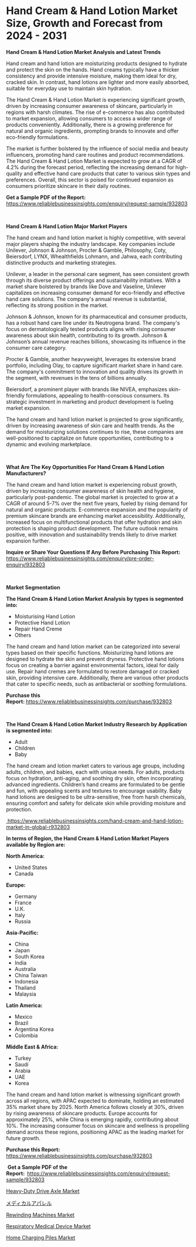 <p><h1>Hand Cream & Hand Lotion Market Size, Growth and Forecast from 2024 - 2031</h1></p><p><strong>Hand Cream & Hand Lotion Market Analysis and Latest Trends</strong></p>
<p><p>Hand cream and hand lotion are moisturizing products designed to hydrate and protect the skin on the hands. Hand creams typically have a thicker consistency and provide intensive moisture, making them ideal for dry, cracked skin. In contrast, hand lotions are lighter and more easily absorbed, suitable for everyday use to maintain skin hydration. </p><p>The Hand Cream & Hand Lotion Market is experiencing significant growth, driven by increasing consumer awareness of skincare, particularly in regions with harsh climates. The rise of e-commerce has also contributed to market expansion, allowing consumers to access a wider range of products conveniently. Additionally, there is a growing preference for natural and organic ingredients, prompting brands to innovate and offer eco-friendly formulations. </p><p>The market is further bolstered by the influence of social media and beauty influencers, promoting hand care routines and product recommendations. The Hand Cream & Hand Lotion Market is expected to grow at a CAGR of 4.2% during the forecast period, reflecting the increasing demand for high-quality and effective hand care products that cater to various skin types and preferences. Overall, this sector is poised for continued expansion as consumers prioritize skincare in their daily routines.</p></p>
<p><strong>Get a Sample PDF of the Report:&nbsp;</strong> <a href="https://www.reliablebusinessinsights.com/enquiry/request-sample/932803">https://www.reliablebusinessinsights.com/enquiry/request-sample/932803</a></p>
<p>&nbsp;</p>
<p><strong>Hand Cream & Hand Lotion Major Market Players</strong></p>
<p><p>The hand cream and hand lotion market is highly competitive, with several major players shaping the industry landscape. Key companies include Unilever, Johnson & Johnson, Procter & Gamble, Philosophy, Coty, Beiersdorf, LYNX, Whealthfields Lohmann, and Jahwa, each contributing distinctive products and marketing strategies.</p><p>Unilever, a leader in the personal care segment, has seen consistent growth through its diverse product offerings and sustainability initiatives. With a market share bolstered by brands like Dove and Vaseline, Unilever capitalizes on increasing consumer demand for eco-friendly and effective hand care solutions. The company's annual revenue is substantial, reflecting its strong position in the market.</p><p>Johnson & Johnson, known for its pharmaceutical and consumer products, has a robust hand care line under its Neutrogena brand. The company's focus on dermatologically tested products aligns with rising consumer awareness about skin health, contributing to its growth. Johnson & Johnson’s annual revenue reaches billions, showcasing its influence in the consumer care category.</p><p>Procter & Gamble, another heavyweight, leverages its extensive brand portfolio, including Olay, to capture significant market share in hand care. The company's commitment to innovation and quality drives its growth in the segment, with revenues in the tens of billions annually.</p><p>Beiersdorf, a prominent player with brands like NIVEA, emphasizes skin-friendly formulations, appealing to health-conscious consumers. Its strategic investment in marketing and product development is fueling market expansion.</p><p>The hand cream and hand lotion market is projected to grow significantly, driven by increasing awareness of skin care and health trends. As the demand for moisturizing solutions continues to rise, these companies are well-positioned to capitalize on future opportunities, contributing to a dynamic and evolving marketplace.</p></p>
<p>&nbsp;</p>
<p><strong>What Are The Key Opportunities For Hand Cream & Hand Lotion Manufacturers?</strong></p>
<p><p>The hand cream and hand lotion market is experiencing robust growth, driven by increasing consumer awareness of skin health and hygiene, particularly post-pandemic. The global market is projected to grow at a CAGR of around 5-7% over the next five years, fueled by rising demand for natural and organic products. E-commerce expansion and the popularity of premium skincare brands are enhancing market accessibility. Additionally, increased focus on multifunctional products that offer hydration and skin protection is shaping product development. The future outlook remains positive, with innovation and sustainability trends likely to drive market expansion further.</p></p>
<p><strong>Inquire or Share Your Questions If Any Before Purchasing This Report:</strong> <a href="https://www.reliablebusinessinsights.com/enquiry/pre-order-enquiry/932803">https://www.reliablebusinessinsights.com/enquiry/pre-order-enquiry/932803</a></p>
<p>&nbsp;</p>
<p><strong>Market Segmentation</strong></p>
<p><strong>The Hand Cream & Hand Lotion Market Analysis by types is segmented into:</strong></p>
<p><ul><li>Moisturising Hand Lotion</li><li>Protective Hand Lotion</li><li>Repair Hand Creme</li><li>Others</li></ul></p>
<p><p>The hand cream and hand lotion market can be categorized into several types based on their specific functions. Moisturizing hand lotions are designed to hydrate the skin and prevent dryness. Protective hand lotions focus on creating a barrier against environmental factors, ideal for daily use. Repair hand cremes are formulated to restore damaged or cracked skin, providing intensive care. Additionally, there are various other products that cater to specific needs, such as antibacterial or soothing formulations.</p></p>
<p><strong>Purchase this Report:&nbsp;</strong><a href="https://www.reliablebusinessinsights.com/purchase/932803">https://www.reliablebusinessinsights.com/purchase/932803</a></p>
<p>&nbsp;</p>
<p><strong>The Hand Cream & Hand Lotion Market Industry Research by Application is segmented into:</strong></p>
<p><ul><li>Adult</li><li>Children</li><li>Baby</li></ul></p>
<p><p>The hand cream and lotion market caters to various age groups, including adults, children, and babies, each with unique needs. For adults, products focus on hydration, anti-aging, and soothing dry skin, often incorporating advanced ingredients. Children’s hand creams are formulated to be gentle and fun, with appealing scents and textures to encourage usability. Baby hand lotions are designed to be ultra-sensitive, free from harsh chemicals, ensuring comfort and safety for delicate skin while providing moisture and protection.</p></p>
<p><a href="https://www.reliablebusinessinsights.com/hand-cream-and-hand-lotion-market-in-global-r932803">&nbsp;https://www.reliablebusinessinsights.com/hand-cream-and-hand-lotion-market-in-global-r932803</a></p>
<p><strong>In terms of Region, the Hand Cream & Hand Lotion Market Players available by Region are:</strong></p>
<p>
    <p> <strong> North America: </strong>
        <ul>
            <li>United States</li>
            <li>Canada</li>
        </ul>
        </p> 
    <p> <strong> Europe: </strong>
        <ul>
            <li>Germany</li>
            <li>France</li>
            <li>U.K.</li>
            <li>Italy</li>
            <li>Russia</li>
        </ul>
        </p> 
    <p> <strong> Asia-Pacific: </strong>
        <ul>
            <li>China</li>
            <li>Japan</li>
            <li>South Korea</li>
            <li>India</li>
            <li>Australia</li>
            <li>China Taiwan</li>
            <li>Indonesia</li>
            <li>Thailand</li>
            <li>Malaysia</li>
        </ul>
        </p> 
    <p> <strong> Latin America: </strong>
        <ul>
            <li>Mexico</li>
            <li>Brazil</li>
            <li>Argentina Korea</li>
            <li>Colombia</li>
        </ul>
        </p> 
    <p> <strong> Middle East & Africa: </strong>
        <ul>
            <li>Turkey</li>
            <li>Saudi</li>
            <li>Arabia</li>
            <li>UAE</li>
            <li>Korea</li>
        </ul>
    </p>
    </p>
<p><p>The hand cream and hand lotion market is witnessing significant growth across all regions, with APAC expected to dominate, holding an estimated 35% market share by 2025. North America follows closely at 30%, driven by rising awareness of skincare products. Europe accounts for approximately 25%, while China is emerging rapidly, contributing about 10%. The increasing consumer focus on skincare and wellness is propelling demand across these regions, positioning APAC as the leading market for future growth.</p></p>
<p><strong>Purchase this Report: </strong><a href="https://www.reliablebusinessinsights.com/purchase/932803">https://www.reliablebusinessinsights.com/purchase/932803</a></p>
<p>&nbsp;<strong>Get a Sample PDF of the Report:&nbsp;&nbsp;</strong><a href="https://www.reliablebusinessinsights.com/enquiry/request-sample/932803">https://www.reliablebusinessinsights.com/enquiry/request-sample/932803</a></p>
<p><strong></strong></p>
<p><p><a href="https://issuu.com/reportprime-2/docs/heavy-duty-drive-axle-market-size-2_a977c170825136">Heavy-Duty Drive Axle Market</a></p><p><a href="https://medium.com/@ewellklocko_37130/medical-apparel-market-%E3%81%AF-%E3%82%B3%E3%82%B9%E3%83%88%E7%AE%A1%E7%90%86%E3%81%A8%E5%8A%B9%E7%8E%87%E5%90%91%E4%B8%8A%E3%82%92%E5%84%AA%E5%85%88%E3%81%97%E3%81%BE%E3%81%99-%E3%81%95%E3%82%89%E3%81%AB-%E5%A0%B1%E5%91%8A%E6%9B%B8%E3%81%AF%E5%B8%82%E5%A0%B4%E3%81%AE%E9%9C%80%E8%A6%81%E9%9D%A2%E3%81%A8%E4%BE%9B%E7%B5%A6%E9%9D%A2%E3%81%AE%E4%B8%A1%E6%96%B9%E3%82%92%E3%82%AB%E3%83%90%E3%83%BC%E3%81%97%E3%81%A6%E3%81%84%E3%81%BE%E3%81%99-medical-apparel-%E5%B8%82%E5%A0%B4%E3%81%AF-2b3a070e2aa4?postPublishedType=initial">メディカルアパレル</a></p><p><a href="https://medium.com/@nancyalvarado586/the-rewinding-machines-market-has-witnessed-significant-growth-in-recent-years-and-this-trend-is-bfb9cfbea53d">Rewinding Machines Market</a></p><p><a href="https://github.com/ChristianClark406/Market-Research-Report-List-1/blob/main/respiratory-medical-device-market.md">Respiratory Medical Device Market</a></p><p><a href="https://issuu.com/reportprime-2/docs/home-charging-piles-market-size-203_119392c9376225">Home Charging Piles Market</a></p></p>